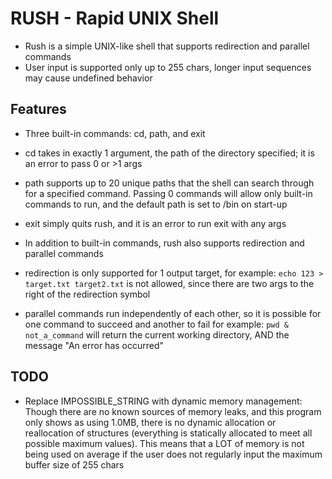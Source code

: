 # RUSH - Rapid UNIX Shell

- Rush is a simple UNIX-like shell that supports redirection and parallel commands
- User input is supported only up to 255 chars, longer input sequences may cause undefined behavior

## Features

- Three built-in commands: cd, path, and exit

- cd takes in exactly 1 argument, the path of the directory specified; it is an error to pass 0 or >1 args
- path supports up to 20 unique paths that the shell can search through for a specified command.
  Passing 0 commands will allow only built-in commands to run, and the default path is set to /bin on start-up
- exit simply quits rush, and it is an error to run exit with any args

- In addition to built-in commands, rush also supports redirection and parallel commands

- redirection is only supported for 1 output target, for example:
  `echo 123 > target.txt target2.txt` is not allowed, since there are two args to the right of the redirection symbol
- parallel commands run independently of each other, so it is possible for one command to succeed and another to fail
  for example: `pwd & not_a_command` will return the current working directory, AND the message "An error has occurred"

## TODO

- Replace IMPOSSIBLE_STRING with dynamic memory management:
  Though there are no known sources of memory leaks, and this program only shows as using 1.0MB, there is no dynamic allocation or reallocation
  of structures (everything is statically allocated to meet all possible maximum values). This means that a LOT of memory is not being used on average
  if the user does not regularly input the maximum buffer size of 255 chars

